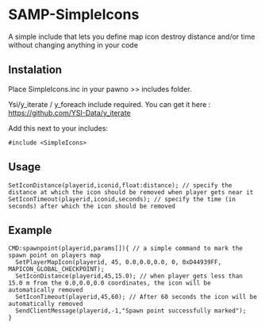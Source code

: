# SAMP-SimpleIcons
A simple include that lets you define map icon destroy distance and/or time without changing anything in your code

## Instalation
Place SimpleIcons.inc in your pawno >> includes folder.

Ysi/y_iterate / y_foreach include required. You can get it here : https://github.com/YSI-Data/y_iterate

Add this next to your includes:
```pawn
#include <SimpleIcons>
```
## Usage

```pawn
SetIconDistance(playerid,iconid,float:distance); // specify the distance at which the icon should be removed when player gets near it
SetIconTimeout(playerid,iconid,seconds); // specify the time (in seconds) after which the icon should be removed
```

## Example
```pawn
CMD:spawnpoint(playerid,params[]){ // a simple command to mark the spawn point on players map
  SetPlayerMapIcon(playerid, 45, 0.0,0.0,0.0, 0, 0xD44939FF, MAPICON_GLOBAL_CHECKPOINT);
  SetIconDistance(playerid,45,15.0); // when player gets less than 15.0 m from the 0.0,0.0,0.0 coordinates, the icon will be automatically removed
  SetIconTimeout(playerid,45,60); // After 60 seconds the icon will be automatically removed
  SendClientMessage(playerid,-1,"Spawn point successfully marked");
}
```
